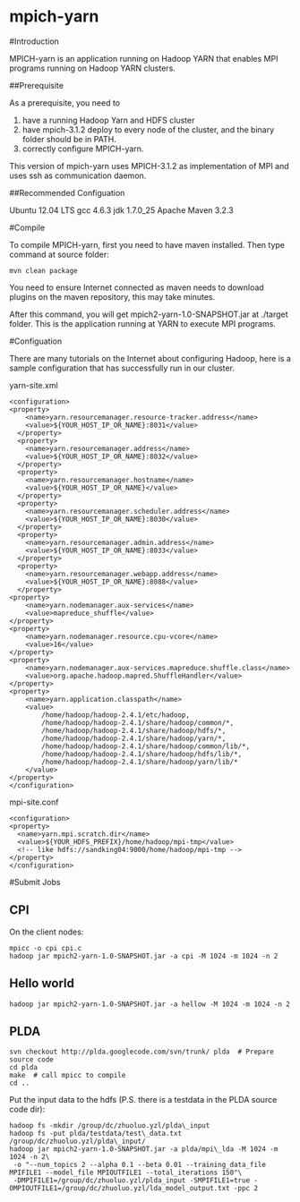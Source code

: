 mpich-yarn
===========
#Introduction

MPICH-yarn is an application running on Hadoop YARN that enables
MPI programs running on Hadoop YARN clusters. 

##Prerequisite

As a prerequisite, you need to

1. have a running Hadoop Yarn and HDFS cluster
2. have mpich-3.1.2 deploy to every node of the cluster, and the
binary folder should be in PATH.
3. correctly configure MPICH-yarn.

This version of mpich-yarn uses MPICH-3.1.2 as implementation of MPI
and uses ssh as communication daemon.

##Recommended Configuation

Ubuntu 12.04 LTS
gcc 4.6.3
jdk 1.7.0_25
Apache Maven 3.2.3

#Compile

To compile MPICH-yarn, first you need to have maven installed. Then 
type command at source folder:

	mvn clean package
	
You need to ensure Internet connected as maven needs to download plugins
on the maven repository, this may take minutes.

After this command, you will get mpich2-yarn-1.0-SNAPSHOT.jar at
./target folder. This is the application running at YARN to execute
MPI programs.

#Configuation

There are many tutorials on the Internet about configuring Hadoop, here
is a sample configuration that has successfully run in our cluster.

yarn-site.xml

	<configuration>
	<property>
	    <name>yarn.resourcemanager.resource-tracker.address</name>
	    <value>${YOUR_HOST_IP_OR_NAME}:8031</value>
	  </property>
	  <property>
	    <name>yarn.resourcemanager.address</name>
	    <value>${YOUR_HOST_IP_OR_NAME}:8032</value>
	  </property>
	  <property>
	    <name>yarn.resourcemanager.hostname</name>
	    <value>${YOUR_HOST_IP_OR_NAME}</value>
	  </property>
	  <property>
	    <name>yarn.resourcemanager.scheduler.address</name>
	    <value>${YOUR_HOST_IP_OR_NAME}:8030</value>
	  </property>
	  <property>
	    <name>yarn.resourcemanager.admin.address</name>
	    <value>${YOUR_HOST_IP_OR_NAME}:8033</value>
	  </property>
	  <property>
	    <name>yarn.resourcemanager.webapp.address</name>
	    <value>${YOUR_HOST_IP_OR_NAME}:8088</value>
	  </property>
	<property>
		<name>yarn.nodemanager.aux-services</name>
		<value>mapreduce_shuffle</value>
	</property>
	<property>
		<name>yarn.nodemanager.resource.cpu-vcore</name>
		<value>16</value>
	</property>
	<property>
		<name>yarn.nodemanager.aux-services.mapreduce.shuffle.class</name>
		<value>org.apache.hadoop.mapred.ShuffleHandler</value>
	</property>
	<property>
		<name>yarn.application.classpath</name>
		<value>
			/home/hadoop/hadoop-2.4.1/etc/hadoop,
			/home/hadoop/hadoop-2.4.1/share/hadoop/common/*,
			/home/hadoop/hadoop-2.4.1/share/hadoop/hdfs/*,
			/home/hadoop/hadoop-2.4.1/share/hadoop/yarn/*,
			/home/hadoop/hadoop-2.4.1/share/hadoop/common/lib/*,
			/home/hadoop/hadoop-2.4.1/share/hadoop/hdfs/lib/*,
			/home/hadoop/hadoop-2.4.1/share/hadoop/yarn/lib/*
		</value>
	</property>
	</configuration>
	
mpi-site.conf

	<configuration>
	<property>
	  <name>yarn.mpi.scratch.dir</name>
	  <value>${YOUR_HDFS_PREFIX}/home/hadoop/mpi-tmp</value>
	  <!-- like hdfs://sandking04:9000/home/hadoop/mpi-tmp -->
	</property>
	</configuration> 

#Submit Jobs

## CPI

On the client nodes:

    mpicc -o cpi cpi.c
    hadoop jar mpich2-yarn-1.0-SNAPSHOT.jar -a cpi -M 1024 -m 1024 -n 2

## Hello world

    hadoop jar mpich2-yarn-1.0-SNAPSHOT.jar -a hellow -M 1024 -m 1024 -n 2

## PLDA

    svn checkout http://plda.googlecode.com/svn/trunk/ plda  # Prepare source code
    cd plda
    make  # call mpicc to compile
    cd ..

Put the input data to the hdfs (P.S. there is a testdata in the PLDA source
code dir):

    hadoop fs -mkdir /group/dc/zhuoluo.yzl/plda\_input
    hadoop fs -put plda/testdata/test\_data.txt /group/dc/zhuoluo.yzl/plda\_input/
    hadoop jar mpich2-yarn-1.0-SNAPSHOT.jar -a plda/mpi\_lda -M 1024 -m 1024 -n 2\
     -o "--num_topics 2 --alpha 0.1 --beta 0.01 --training_data_file MPIFILE1 --model_file MPIOUTFILE1 --total_iterations 150"\
     -DMPIFILE1=/group/dc/zhuoluo.yzl/plda_input -SMPIFILE1=true -OMPIOUTFILE1=/group/dc/zhuoluo.yzl/lda_model_output.txt -ppc 2
